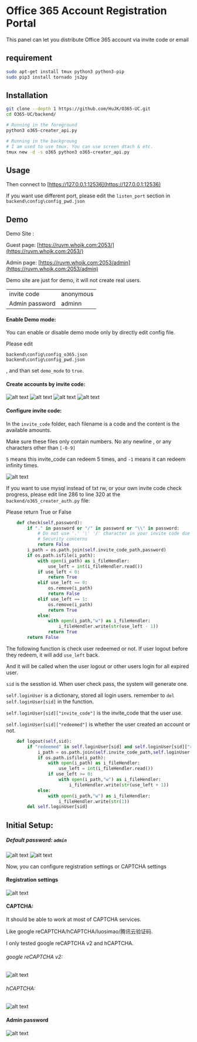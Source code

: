 # Office 365 Account Registration Portal
This panel can let you distribute Office 365 account via invite code or email

## requirement
```bash
sudo apt-get install tmux python3 python3-pip
sudo pip3 install tornado js2py
```

## Installation
```bash
git clone --depth 1 https://github.com/HuJK/O365-UC.git
cd O365-UC/backend/

# Running in the foreground
python3 o365-creater_api.py

# Running in the backgroung
# I am used to use tmux. You can use screen dtach & etc.
tmux new -d -s o365 python3 o365-creater_api.py
```

## Usage
Then connect to [https://127.0.0.1:12536](https://127.0.0.1:12536) 

If you want use different port, please edit the ```listen_port``` section in ```backend\config\config_pwd.json``` 

## Demo
Demo Site :

Guest page:
[https://ruvm.whojk.com:2053/](https://ruvm.whojk.com:2053/)

Admin page:
[https://ruvm.whojk.com:2053/admin](https://ruvm.whojk.com:2053/admin)

Demo site are just for demo, it will not create real users.

| | |
|-|-|
|invite code | anonymous|
|Admin password | adminn|

#### Enable Demo mode:
You can enable or disable demo mode only by directly edit config file.

Please edit 
```
backend\config\config_o365.json
backend\config\config_pwd.json
```
, and than set ```demo_mode``` to ```true```.


#### Create accounts by invite code:
![alt text](https://raw.githubusercontent.com/HuJK/O365-UC/master/Screenshots/14.PNG) ![alt text](https://raw.githubusercontent.com/HuJK/O365-UC/master/Screenshots/14-2.PNG)
![alt text](https://raw.githubusercontent.com/HuJK/O365-UC/master/Screenshots/12.PNG)
![alt text](https://raw.githubusercontent.com/HuJK/O365-UC/master/Screenshots/13.PNG)

#### Configure invite code:

In the ```invite_code``` folder, each filename is a code and the content is the available amounts.

Make sure these files only contain numbers. No any newline , or any characters other than ```[-0-9]```

```5``` means this invite_code can redeem 5 times, and ```-1``` means it can redeem infinity times.

![alt text](https://raw.githubusercontent.com/HuJK/O365-UC/master/Screenshots/15.PNG)

If you want to use mysql instead of txt rw, or your own invite code check progress, please edit line 286 to line 320 at the ```backend/o365_creater_auth.py``` file:

Please return True or False

```python
    def check(self,password):
        if "." in password or "/" in password or "\\" in password:
            # Do not use '.' '\' '/' character in your invite code due to
            # Security concerns
            return False
        i_path = os.path.join(self.invite_code_path,password)
        if os.path.isfile(i_path):
            with open(i_path) as i_fileHendler:
                use_left = int(i_fileHendler.read())
            if use_left < 0:
                return True
            elif use_left == 0:
                os.remove(i_path)
                return False
            elif use_left == 1:
                os.remove(i_path)
                return True
            else:
                with open(i_path,"w") as i_fileHendler:
                    i_fileHendler.write(str(use_left - 1))
                return True
        return False
```

The following function is check user redeemed or not. If user logout before they redeem, it will add ```use_left``` back. 

And it will be called when the user logout or other users login for all expired user.

```sid``` is the sesstion id. When user check pass, the system will generate one.

```self.loginUser``` is a dictionary, stored all login users. remember to ```del self.loginUser[sid]``` in the function.

```self.loginUser[sid]["invite_code"]``` is the invite_code that the user use.

```self.loginUser[sid]["redeemed"]``` is whether the user created an account or not. 

```python
    def logout(self,sid):
        if "redeemed" in self.loginUser[sid] and self.loginUser[sid]["redeemed"] == False:
            i_path = os.path.join(self.invite_code_path,self.loginUser[sid]["invite_code"])
            if os.path.isfile(i_path):
                with open(i_path) as i_fileHendler:
                    use_left = int(i_fileHendler.read())
                if use_left >= 0:
                    with open(i_path,"w") as i_fileHendler:
                        i_fileHendler.write(str(use_left + 1))
            else:
                with open(i_path,"w") as i_fileHendler:
                    i_fileHendler.write(str(1))
        del self.loginUser[sid]
```


## Initial Setup:
 
##### Default password: ```admin```

![alt text](https://raw.githubusercontent.com/HuJK/O365-UC/master/Screenshots/01.PNG)
![alt text](https://raw.githubusercontent.com/HuJK/O365-UC/master/Screenshots/Setup.PNG)

Now, you can configure registration settings or CAPTCHA settings

#### Registration settings

![alt text](https://raw.githubusercontent.com/HuJK/O365-UC/master/Screenshots/09.PNG)

#### CAPTCHA:

It should be able to work at most of CAPTCHA services. 

Like google reCAPTCHA/hCAPTCHA/luosimao/腾讯云验证码. 

I only tested google reCAPTCHA v2 and hCAPTCHA.

###### google reCAPTCHA v2:

![alt text](https://raw.githubusercontent.com/HuJK/O365-UC/master/Screenshots/16.PNG)

###### hCAPTCHA:
![alt text](https://raw.githubusercontent.com/HuJK/O365-UC/master/Screenshots/17.PNG)

#### Admin password

![alt text](https://raw.githubusercontent.com/HuJK/O365-UC/master/Screenshots/10.PNG)
